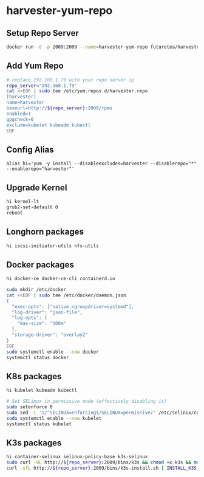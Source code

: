 # harvester-yum-repo

## Setup Repo Server
```bash
docker run -d -p 2009:2009 --name=harvester-yum-repo futuretea/harvester-yum-repo:v0.0.3
```

## Add Yum Repo
```bash
# replace 192.168.1.79 with your repo server ip
repo_server="192.168.1.79"
cat <<EOF | sudo tee /etc/yum.repos.d/harvester.repo
[harvester]
name=harvester
baseurl=http://${repo_server}:2009/rpms
enabled=1
gpgcheck=0
exclude=kubelet kubeadm kubectl
EOF
```

## Config Alias
```
alias hi='yum -y install --disableexcludes=harvester --disablerepo="*" --enablerepo="harvester"'
```
## Upgrade Kernel
```bash
hi kernel-lt
grub2-set-default 0
reboot
```

## Longhorn packages
```bash
hi iscsi-initiator-utils nfs-utils
```

## Docker packages
```bash
hi docker-ce docker-ce-cli containerd.io

sudo mkdir /etc/docker
cat <<EOF | sudo tee /etc/docker/daemon.json
{
  "exec-opts": ["native.cgroupdriver=systemd"],
  "log-driver": "json-file",
  "log-opts": {
    "max-size": "100m"
  },
  "storage-driver": "overlay2"
}
EOF
sudo systemctl enable --now docker
systemctl status docker
```

## K8s packages
```bash
hi kubelet kubeadm kubectl

# Set SELinux in permissive mode (effectively disabling it)
sudo setenforce 0
sudo sed -i 's/^SELINUX=enforcing$/SELINUX=permissive/' /etc/selinux/config
sudo systemctl enable --now kubelet
systemctl status kubelet
```

## K3s packages
```bash
hi container-selinux selinux-policy-base k3s-selinux
sudo curl -OL http://${repo_server}:2009/bins/k3s && chmod +x k3s && mv k3s /usr/local/bin/
curl -sfL http://${repo_server}:2009/bins/k3s-install.sh | INSTALL_K3S_SKIP_DOWNLOAD=true INSTALL_K3S_SKIP_SELINUX_RPM=true sh -
```
